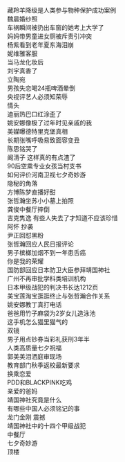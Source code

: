 藏羚羊降级是人类参与物种保护成功案例  
魏晨婚纱照  
车祸瞬间被扔出车窗的她考上大学了  
妈妈带男童进女厕被斥责引冲突  
杨紫看到老年夏东海泪崩  
妮维雅客服  
当马龙化妆后  
刘宇真香了  
立陶宛  
男孩失恋喝24瓶啤酒晕倒  
央视评艺人必须知荣辱  
情头  
迪丽热巴口红涂歪了  
姚安娜像极了过年时见亲戚的我  
美媒曝德特里克堡真相  
长期张嘴呼吸易致面容变丑  
陈思铭哭了  
阚清子 这样真的有点渣了  
90后空乘专业女孩当村支书  
如何评价河南卫视七夕奇妙游  
隐秘的角落  
方博陈梦直播好甜  
张哲瀚坐苏小小墓上拍照  
龚俊中餐厅摔倒  
吉克隽逸 有些人失去了才知道不应该珍惜  
阿怀 抄袭  
尹正回怼黑粉  
张哲瀚回应人民日报评论  
男子槟榔加烟不到一年患舌癌  
你是我的荣耀  
国防部回应日本防卫大臣参拜靖国神社  
广州不再审批学科类培训机构  
日本甲级战犯的判决书长达1212页  
美宝莲淘宝逛逛终止与张哲瀚合作关系  
姚安娜教丁真打电话  
爸爸用竹子麻袋为2岁女儿造泳池  
这手机怎么猫里猫气的  
双镜  
男子用点钞券当彩礼获刑3年半  
人类高质量七夕祝福  
郭美美泪洒庭审现场  
教育部门秋季返校最新要求  
换乘恋爱  
PDD和BLACKPINK吃鸡  
亲爱的爸妈  
靖国神社究竟是什么  
有哪些中国人必须铭记的事  
龙门金刚 震撼  
靖国神社中的十四个甲级战犯  
中餐厅  
七夕奇妙游  
顶楼  
